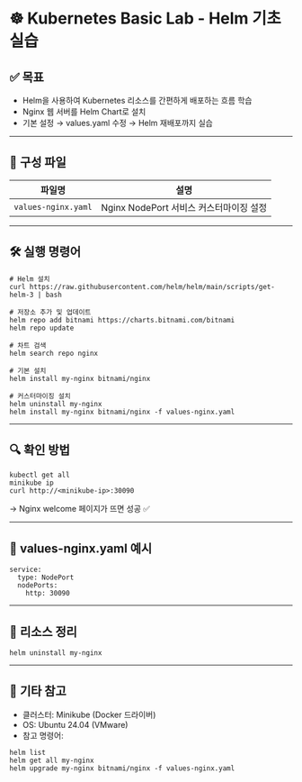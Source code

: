 # ☸️ Kubernetes Basic Lab - Helm 기초 실습

## ✅ 목표

- Helm을 사용하여 Kubernetes 리소스를 간편하게 배포하는 흐름 학습
- Nginx 웹 서버를 Helm Chart로 설치
- 기본 설정 → values.yaml 수정 → Helm 재배포까지 실습

---

## 📁 구성 파일

| 파일명              | 설명                                      |
|---------------------|-------------------------------------------|
| `values-nginx.yaml` | Nginx NodePort 서비스 커스터마이징 설정   |

---

## 🛠️ 실행 명령어

```
# Helm 설치
curl https://raw.githubusercontent.com/helm/helm/main/scripts/get-helm-3 | bash

# 저장소 추가 및 업데이트
helm repo add bitnami https://charts.bitnami.com/bitnami
helm repo update

# 차트 검색
helm search repo nginx

# 기본 설치
helm install my-nginx bitnami/nginx

# 커스터마이징 설치
helm uninstall my-nginx
helm install my-nginx bitnami/nginx -f values-nginx.yaml
```

---

## 🔍 확인 방법

```
kubectl get all
minikube ip
curl http://<minikube-ip>:30090
```

→ Nginx welcome 페이지가 뜨면 성공 ✅

---

## 📑 values-nginx.yaml 예시

```
service:
  type: NodePort
  nodePorts:
    http: 30090
```

---

## 🧹 리소스 정리

```
helm uninstall my-nginx
```

---

## 🧩 기타 참고

- 클러스터: Minikube (Docker 드라이버)
- OS: Ubuntu 24.04 (VMware)
- 참고 명령어:

```
helm list
helm get all my-nginx
helm upgrade my-nginx bitnami/nginx -f values-nginx.yaml
```

